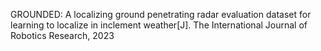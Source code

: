 GROUNDED: A localizing ground penetrating radar evaluation dataset for learning to localize in inclement weather[J]. The International Journal of Robotics Research, 2023
